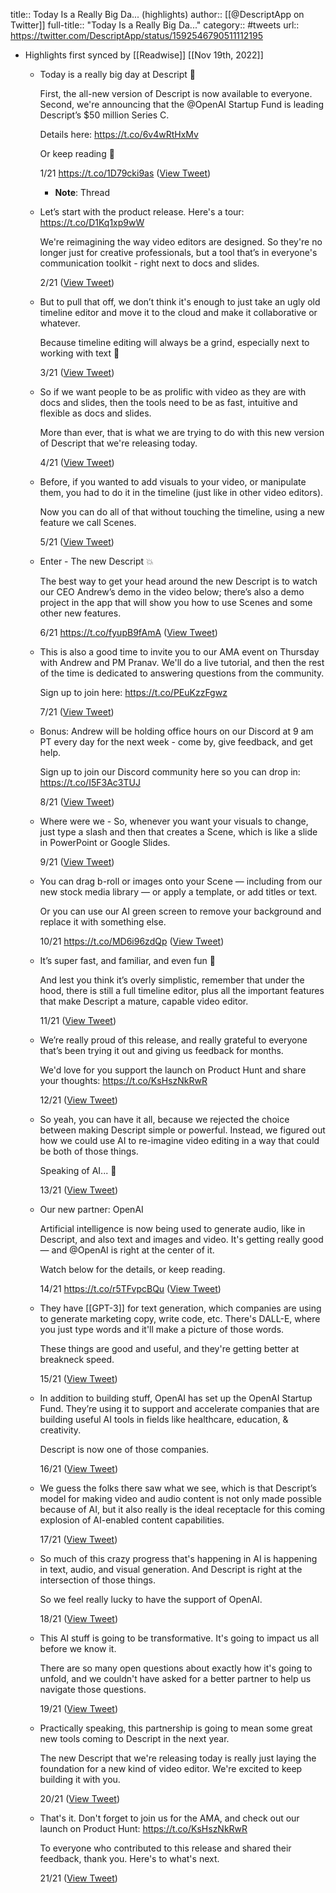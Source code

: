 title:: Today Is a Really Big Da... (highlights)
author:: [[@DescriptApp on Twitter]]
full-title:: "Today Is a Really Big Da..."
category:: #tweets
url:: https://twitter.com/DescriptApp/status/1592546790511112195

- Highlights first synced by [[Readwise]] [[Nov 19th, 2022]]
	- Today is a really big day at Descript 🎉
	  
	  First, the all-new version of Descript is now available to everyone. Second, we're announcing that the @OpenAI Startup Fund is leading Descript’s $50 million Series C.
	  
	  Details here: https://t.co/6v4wRtHxMv
	  
	  Or keep reading 🧵
	  
	  1/21 https://t.co/1D79cki9as ([View Tweet](https://twitter.com/DescriptApp/status/1592546790511112195))
		- **Note**: Thread
	- Let’s start with the product release. Here's a tour: https://t.co/D1Kq1xp9wW
	  
	  We're reimagining the way video editors are designed. So they're no longer just for creative professionals, but a tool that’s in everyone's communication toolkit - right next to docs and slides.
	  
	  2/21 ([View Tweet](https://twitter.com/DescriptApp/status/1592546796538298368))
	- But to pull that off, we don’t think it's enough to just take an ugly old timeline editor and move it to the cloud and make it collaborative or whatever. 
	  
	  Because timeline editing will always be a grind, especially next to working with text 📝
	  
	  3/21 ([View Tweet](https://twitter.com/DescriptApp/status/1592546798325096448))
	- So if we want people to be as prolific with video as they are with docs and slides, then the tools need to be as fast, intuitive and flexible as docs and slides.
	  
	  More than ever, that is what we are trying to do with this new version of Descript that we're releasing today.
	  
	  4/21 ([View Tweet](https://twitter.com/DescriptApp/status/1592546800019582977))
	- Before, if you wanted to add visuals to your video, or manipulate them, you had to do it in the timeline (just like in other video editors).
	  
	  Now you can do all of that without touching the timeline, using a new feature we call Scenes.
	  
	  5/21 ([View Tweet](https://twitter.com/DescriptApp/status/1592546801697312771))
	- Enter - The new Descript 💥
	  
	  The best way to get your head around the new Descript is to watch our CEO Andrew’s demo in the video below; there’s also a demo project in the app that will show you how to use Scenes and some other new features.
	  
	  6/21 https://t.co/fyupB9fAmA ([View Tweet](https://twitter.com/DescriptApp/status/1592546886556463106))
	- This is also a good time to invite you to our AMA event on Thursday with Andrew and PM Pranav. We'll do a live tutorial, and then the rest of the time is dedicated to answering questions from the community.
	  
	  Sign up to join here: https://t.co/PEuKzzFgwz
	  
	  7/21 ([View Tweet](https://twitter.com/DescriptApp/status/1592546891853860864))
	- Bonus: Andrew will be holding office hours on our Discord at 9 am PT every day for the next week - come by, give feedback, and get help. 
	  
	  Sign up to join our Discord community here so you can drop in: https://t.co/I5F3Ac3TUJ
	  
	  8/21 ([View Tweet](https://twitter.com/DescriptApp/status/1592546893841801221))
	- Where were we - So, whenever you want your visuals to change, just type a slash and then that creates a Scene, which is like a slide in PowerPoint or Google Slides.
	  
	  9/21 ([View Tweet](https://twitter.com/DescriptApp/status/1592546895708454913))
	- You can drag b-roll or images onto your Scene — including from our new stock media library — or apply a template, or add titles or text. 
	  
	  Or you can use our AI green screen to remove your background and replace it with something else.
	  
	  10/21 https://t.co/MD6i96zdQp ([View Tweet](https://twitter.com/DescriptApp/status/1592546907322478592))
	- It’s super fast, and familiar, and even fun 🎉
	  
	  And lest you think it’s overly simplistic, remember that under the hood, there is still a full timeline editor, plus all the important features that make Descript a mature, capable video editor. 
	  
	  11/21 ([View Tweet](https://twitter.com/DescriptApp/status/1592546911000854534))
	- We’re really proud of this release, and really grateful to everyone that’s been trying it out and giving us feedback for months. 
	  
	  We'd love for you support the launch on Product Hunt and share your thoughts: https://t.co/KsHszNkRwR
	  
	  12/21 ([View Tweet](https://twitter.com/DescriptApp/status/1592546912779239426))
	- So yeah, you can have it all, because we rejected the choice between making Descript simple or powerful. Instead, we figured out how we could use AI to re-imagine video editing in a way that could be both of those things.
	  
	  Speaking of AI... 🤖
	  
	  13/21 ([View Tweet](https://twitter.com/DescriptApp/status/1592546914796732416))
	- Our new partner: OpenAI
	  
	  Artificial intelligence is now being used to generate audio, like in Descript, and also text and images and video. It's getting really good — and @OpenAI is right at the center of it.
	  
	  Watch below for the details, or keep reading.
	  
	  14/21 https://t.co/r5TFvpcBQu ([View Tweet](https://twitter.com/DescriptApp/status/1592546993997774848))
	- They have [[GPT-3]] for text generation, which companies are using to generate marketing copy, write code, etc. There's DALL-E, where you just type words and it'll make a picture of those words. 
	  
	  These things are good and useful, and they're getting better at breakneck speed.
	  
	  15/21 ([View Tweet](https://twitter.com/DescriptApp/status/1592546999311937537))
	- In addition to building stuff, OpenAI has set up the OpenAI Startup Fund. They’re using it to support and accelerate companies that are building useful AI tools in fields like healthcare, education, & creativity. 
	  
	  Descript is now one of those companies.
	  
	  16/21 ([View Tweet](https://twitter.com/DescriptApp/status/1592547001119703040))
	- We guess the folks there saw what we see, which is that Descript’s model for making video and audio content is not only made possible because of AI, but it also really is the ideal receptacle for this coming explosion of AI-enabled content capabilities.
	  
	  17/21 ([View Tweet](https://twitter.com/DescriptApp/status/1592547002835165186))
	- So much of this crazy progress that's happening in AI is happening in text, audio, and visual generation. And Descript is right at the intersection of those things.
	  
	  So we feel really lucky to have the support of OpenAI.
	  
	  18/21 ([View Tweet](https://twitter.com/DescriptApp/status/1592547004835852288))
	- This AI stuff is going to be transformative. It's going to impact us all before we know it. 
	  
	  There are so many open questions about exactly how it's going to unfold, and we couldn't have asked for a better partner to help us navigate those questions.
	  
	  19/21 ([View Tweet](https://twitter.com/DescriptApp/status/1592547006912024576))
	- Practically speaking, this partnership is going to mean some great new tools coming to Descript in the next year. 
	  
	  The new Descript that we're releasing today is really just laying the foundation for a new kind of video editor. We're excited to keep building it with you.
	  
	  20/21 ([View Tweet](https://twitter.com/DescriptApp/status/1592547009080463361))
	- That's it. Don't forget to join us for the AMA, and check out our launch on Product Hunt: https://t.co/KsHszNkRwR
	  
	  To everyone who contributed to this release and shared their feedback, thank you. Here's to what's next.
	  
	  21/21 ([View Tweet](https://twitter.com/DescriptApp/status/1592547010804355077))
